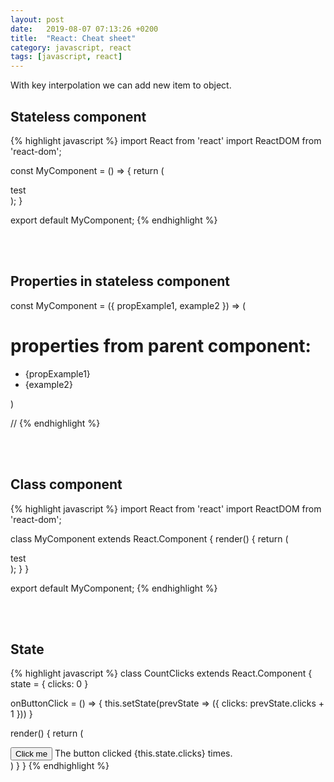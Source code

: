 ```yaml
---
layout: post
date:   2019-08-07 07:13:26 +0200
title:  "React: Cheat sheet"
category: javascript, react
tags: [javascript, react]
---
```


With key interpolation we can add new item to object.


<h2>Stateless component</h2>
{% highlight javascript %}
import React from 'react'
import ReactDOM from 'react-dom';

const MyComponent = () => {
    return (
        <div>
            test
        </div>
    );
}

export default MyComponent;
{% endhighlight %}



<br /><br />
<h2>Properties in stateless component</h2>
const MyComponent = ({ propExample1, example2 }) => (
  <div>
    <h1>properties from parent component:</h1>
    <ul>
      <li>{propExample1}</li>
      <li>{example2}</li>
    </ul>
  </div>
)

// <MyComponent propExample1="aaa" example2="bbb" />
{% endhighlight %}


<br /><br />
<h2>Class component</h2>
{% highlight javascript %}
import React from 'react'
import ReactDOM from 'react-dom';

class MyComponent extends React.Component {
  render() {
    return (
        <div>
            test
        </div>
    );
  }
}

export default MyComponent;
{% endhighlight %}



<br /><br />
<h2>State</h2>
{% highlight javascript %}
class CountClicks extends React.Component {
  state = {
    clicks: 0
  }

  onButtonClick = () => {
    this.setState(prevState => ({
      clicks: prevState.clicks + 1
    }))
  }

  render() {
    return (
      <div>
        <button onClick={this.onButtonClick}>
          Click me
        </button>
        <span>
          The button clicked
          {this.state.clicks} times.
        </span>
      </div>
    )
  }
}
{% endhighlight %}
